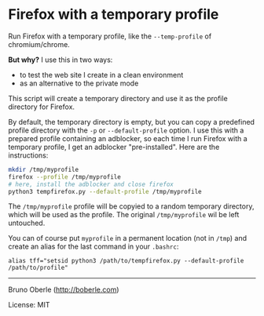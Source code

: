 # Firefox with a temporary profile

Run Firefox with a temporary profile, like the `--temp-profile` of chromium/chrome.

**But why?** I use this in two ways:

- to test the web site I create in a clean environment
- as an alternative to the private mode

This script will create a temporary directory and use it as the profile directory for Firefox.

By default, the temporary directory is empty, but you can copy a predefined profile directory with the `-p` or `--default-profile` option. I use this with a prepared profile containing an adblocker, so each time I run Firefox with a temporary profile, I get an adblocker "pre-installed".  Here are the instructions:

```bash
mkdir /tmp/myprofile
firefox --profile /tmp/myprofile
# here, install the adblocker and close firefox
python3 tempfirefox.py --default-profile /tmp/myprofile
```

The `/tmp/myprofile` profile will be copyied to a random temporary directory, which will be used as the profile.  The original `/tmp/myprofile` wil be left untouched.

You can of course put `myprofile` in a permanent location (not in `/tmp`) and create an alias for the last command in your `.bashrc`:

```
alias tff="setsid python3 /path/to/tempfirefox.py --default-profile /path/to/profile"
```

---

Bruno Oberle (http://boberle.com)

License: MIT

